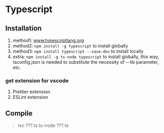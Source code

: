 # Typescript

## Installation

1. method1: www.typescriptlang.org
2. method2: `npm install -g typescript` to install globally
3. method3: `npm install typescript --save-dev` to install locally
4. extra: `npm install -g ts-node typescript` to install globally, this way, tsconfig.json is needed to substitute the necessity of --lib parameter, etc.

### get extension for vscode

1. Prettier extension
2. ESLint extension

## Compile

> tsc ???.ts
> ts-node ???.ts
